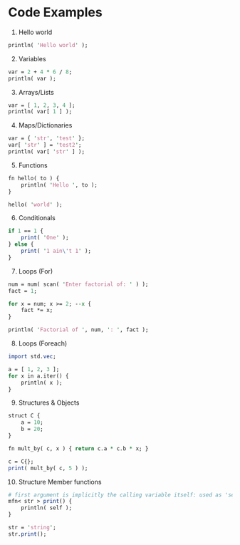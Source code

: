 # Code Examples

1.  Hello world
```perl
println( 'Hello world' );
```

2.  Variables
```perl
var = 2 + 4 * 6 / 8;
println( var );
```

3.  Arrays/Lists
```perl
var = [ 1, 2, 3, 4 ];
println( var[ 1 ] );
```

4.  Maps/Dictionaries
```perl
var = { 'str', 'test' };
var[ 'str' ] = 'test2';
println( var[ 'str' ] );
```

5.  Functions
```perl
fn hello( to ) {
	println( 'Hello ', to );
}

hello( 'world' );
```

6.  Conditionals
```perl
if 1 == 1 {
	print( 'One' );
} else {
	print( '1 ain\'t 1' );
}
```

7.  Loops (For)
```perl
num = num( scan( 'Enter factorial of: ' ) );
fact = 1;

for x = num; x >= 2; --x {
	fact *= x;
}

println( 'Factorial of ', num, ': ', fact );
```

8.  Loops (Foreach)
```perl
import std.vec;

a = [ 1, 2, 3 ];
for x in a.iter() {
	println( x );
}
```

9.  Structures & Objects
```perl
struct C {
	a = 10;
	b = 20;
}

fn mult_by( c, x ) { return c.a * c.b * x; }

c = C{};
print( mult_by( c, 5 ) );
```

10.  Structure Member functions
```perl
# first argument is implicitly the calling variable itself: used as 'self'
mfn< str > print() {
	println( self );
}

str = 'string';
str.print();
```
